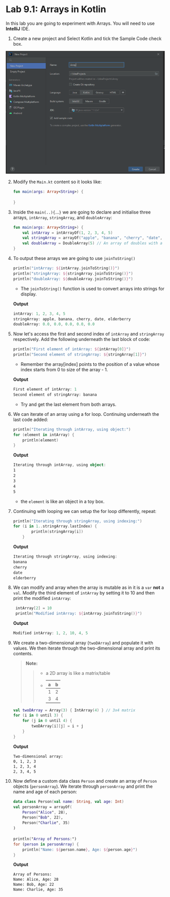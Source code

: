 # Lab 9.1: Arrays in Kotlin

In this lab you are going to experiment with Arrays. You will need to use **IntelliJ** IDE.

1. Create a new project and Select Kotlin and tick the Sample Code check box. 

<div align=center>

![](./figures/arrays1.png)

</div>

2. Modify the `Main.kt` content so it looks like: 
    ```kt
    fun main(args: Array<String>) {

    } 
    ```

3. Inside the `main(..){`...`}` we are going to declare and initialise three arrays, `intArray`, `stringArray`, and `doubleArray`:

    ```kt
    fun main(args: Array<String>) {
        val intArray = intArrayOf(1, 2, 3, 4, 5)
        val stringArray = arrayOf("apple", "banana", "cherry", "date", "elderberry")
        val doubleArray = DoubleArray(5) // An array of doubles with a size of 5
    }
    ```

4. To output these arrays we are going to use `joinToString()`
    ```kt 
    println("intArray: ${intArray.joinToString()}")
    println("stringArray: ${stringArray.joinToString()}")
    println("doubleArray: ${doubleArray.joinToString()}")
    ```
    - The `joinToString()` function is used to convert arrays into strings for display.

    **Output**
    ```kt
    intArray: 1, 2, 3, 4, 5
    stringArray: apple, banana, cherry, date, elderberry
    doubleArray: 0.0, 0.0, 0.0, 0.0, 0.0
    ```

5. Now let's access the first and second index of `intArray` and `stringArray` respectively. Add the following underneath the last block of code:

    ```kt
    println("First element of intArray: ${intArray[0]}")
    println("Second element of stringArray: ${stringArray[1]}")
    ```
    - Remember the array[index] points to the position of a value whose index starts from 0 to size of the array - 1.

    **Output**
    ```kt
    First element of intArray: 1
    Second element of stringArray: banana
    ```

    - Try and get the last element from both arrays.

6. We can iterate of an array using a for loop. Continuing underneath the last code added:

    ```kt
    println("Iterating through intArray, using object:")
    for (element in intArray) {
        println(element)
    }
    ```

    **Output**

    ```kt
    Iterating through intArray, using object:
    1
    2
    3
    4
    5
    ```
    - the `element` is like an object in a toy box.

7. Continuing with looping we can setup the for loop differently, repeat: 

    ```kt
    println("Iterating through stringArray, using indexing:")
    for (i in 1..stringArray.lastIndex) {
            println(stringArray[i])
        }
    ```
    **Output**
    ```kt
    Iterating through stringArray, using indexing:
    banana
    cherry
    date
    elderberry
    ```

8. We can modify and array when the array is mutable as in it is a `var` **not** a `val`. Modify the third element of `intArray` by setting it to 10 and then print the modified `intArray`:
   ```kt
    intArray[2] = 10
    println("Modified intArray: ${intArray.joinToString()}")
   ```
   **Output**
   ```kt
   Modified intArray: 1, 2, 10, 4, 5
   ```

9. We create a two-dimensional array (`twoDArray`) and populate it with values. We then iterate through the two-dimensional array and print its contents.

    > **Note:**
    >> - a 2D array is like a matrix/table
    >> - |a|b|
    >>   |---|---|
    >>   |1|2|
    >>   |3|4| 

    ```kt
    val twoDArray = Array(3) { IntArray(4) } // 3x4 matrix
    for (i in 0 until 3) {
        for (j in 0 until 4) {
            twoDArray[i][j] = i + j
        }
    }
    ```

    **Output**
    ```
    Two-dimensional array:
    0, 1, 2, 3
    1, 2, 3, 4
    2, 3, 4, 5
    ```

10. Now define a custom data class `Person` and create an array of `Person` objects (`personArray`). We iterate through `personArray` and print the name and age of each person:

    ```kt 
    data class Person(val name: String, val age: Int)
    val personArray = arrayOf(
        Person("Alice", 28),
        Person("Bob", 22),
        Person("Charlie", 35)
    )

    println("Array of Persons:")
    for (person in personArray) {
        println("Name: ${person.name}, Age: ${person.age}")
    }
    ```
    **Output**
    ```
    Array of Persons:
    Name: Alice, Age: 28
    Name: Bob, Age: 22
    Name: Charlie, Age: 35
    ```